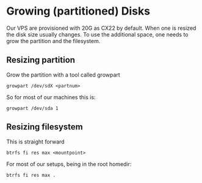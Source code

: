 # Growing (partitioned) Disks

Our VPS are provisioned with 20G as CX22 by default. When one is resized the disk size usually changes.
To use the additional space, one needs to grow the partition and the filesystem.

## Resizing partition

Grow the partition with a tool called growpart

    growpart /dev/sdX <partnum>

So for most of our machines this is:

    growpart /dev/sda 1

## Resizing filesystem

This is straight forward

    btrfs fi res max <mountpoint>

For most of our setups, being in the root homedir:

    btrfs fi res max .
